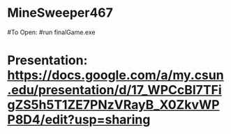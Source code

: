 # MineSweeper467
#To Open:
#run finalGame.exe
# Presentation: https://docs.google.com/a/my.csun.edu/presentation/d/17_WPCcBI7TFigZS5h5T1ZE7PNzVRayB_X0ZkvWPP8D4/edit?usp=sharing
